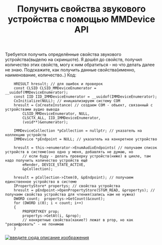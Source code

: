 ﻿---
title: "Получить свойства звукового устройства с помощью MMDevice API"
se.owner.user_id: 243717
se.owner.display_name: "Range"
se.owner.link: "https://ru.stackoverflow.com/users/243717/range"
se.link: "https://ru.stackoverflow.com/questions/733291/%d0%9f%d0%be%d0%bb%d1%83%d1%87%d0%b8%d1%82%d1%8c-%d1%81%d0%b2%d0%be%d0%b9%d1%81%d1%82%d0%b2%d0%b0-%d0%b7%d0%b2%d1%83%d0%ba%d0%be%d0%b2%d0%be%d0%b3%d0%be-%d1%83%d1%81%d1%82%d1%80%d0%be%d0%b9%d1%81%d1%82%d0%b2%d0%b0-%d1%81-%d0%bf%d0%be%d0%bc%d0%be%d1%89%d1%8c%d1%8e-mmdevice-api"
se.question_id: 733291
se.post_type: question
se.score: 2
---
<p>Требуется получить определённые свойства звукового устройства(выделю на скриншоте). Я дошёл до свойств, получил количество этих свойств, могу к ним обратиться - но что делать далее не знаю. Подскажите, как получить данные свойства(именно, наименование, количество..)
Код:</p>

<pre><code>    HRESULT hresult; // для ошибок и проверок
    const CLSID CLSID_MMDeviceEnumerator = __uuidof(MMDeviceEnumerator);
    const IID IID_IMMDeviceEnumerator = __uuidof(IMMDeviceEnumerator);
    CoInitialize(NULL); // инициализируем систему COM
    hresult = CoCreateInstance( // создаем COM - объект, связанный с устройствами аудио вывода
        CLSID_MMDeviceEnumerator, NULL,
        CLSCTX_ALL, IID_IMMDeviceEnumerator,
        (void**)&amp;enumerator);

    IMMDeviceCollection *pCollection = nullptr; // указатель на коллекцию устройств
    IMMDevice *pEndpoint = NULL; // указатель на конкретное устройство

    hresult = this-&gt;enumerator-&gt;EnumAudioEndpoints( // получаем список устройств в системе(оно одно у меня, добавлять не думаю, но
        // если буду - делать проверку устройств(ниже) в цикле, там надо получить количество устройств ещё
        eRender, DEVICE_STATE_ACTIVE,
        &amp;pCollection);

    hresult = pCollection-&gt;Item(0, &amp;pEndpoint); // получаем единственное устройство в системе
    IPropertyStore* propertys; // свойства устройства
    hresult = pEndpoint-&gt;OpenPropertyStore(STGM_READ, &amp;propertys); // получаем свойства устройства для чтения(запись нам не нужна)
    DWORD count;  propertys-&gt;GetCount(&amp;count);
    for (DWORD i(0); i &lt; count; i++)
    {
        PROPERTYKEY prop;
        propertys-&gt;GetAt(i, &amp;prop);
        // конкретные свойства(какие?) лежат в prop, но как "расшифровать" - не понимаю
    }
</code></pre>

<p><a href="https://i.stack.imgur.com/8TzKd.png" rel="nofollow noreferrer"><img src="https://i.stack.imgur.com/8TzKd.png" alt="введите сюда описание изображения"></a></p>
